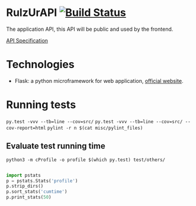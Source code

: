 RulzUrAPI [![Build Status](https://travis-ci.org/RulzUrLife/RulzUrAPI.svg?branch=master)](https://travis-ci.org/RulzUrLife/RulzUrAPI)
=========

The application API, this API will be public and used by the frontend.

[API Specification](./API.md)

# Technologies

 * Flask: a python microframework for web application,
 [official website](http://flask.pocoo.org/).


# Running tests

`py.test -vvv --tb=line --cov=src/`
`py.test -vvv --tb=line --cov=src/ --cov-report=html`
`pylint -r n $(cat misc/pylint_files)`


## Evaluate test running time

`python3 -m cProfile -o profile $(which py.test) test/others/`

```python

import pstats
p = pstats.Stats('profile')
p.strip_dirs()
p.sort_stats('cumtime')
p.print_stats(50)

```
